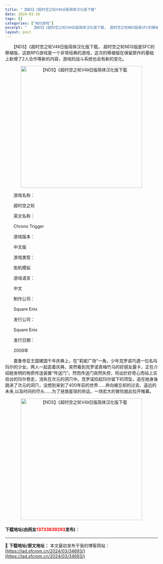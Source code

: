 ```yaml
---
title: "【NDS】《超时空之轮V4》日版简体汉化版下载"
date: 2024-03-26
tags: []
categories: ["NDS游戏"]
excerpt: "　　【NDS】《超时空之轮V4》日版简体汉化版下载， 超时空之轮NDS版是SFC的移植版，这款RPG游戏是一个非常经典的游戏，这次的移植版在保留原作的基础上新增了2人合作等新的内容，游戏的战斗系统也会有新的变化。 　　游戏名称： 　　超时空之轮 　　英文名称： 　　Chrono Trigger 　　&hellip;"
layout: post
---
```


 <p>　　【NDS】《超时空之轮V4》日版简体汉化版下载， 超时空之轮NDS版是SFC的移植版，这款RPG游戏是一个非常经典的游戏，这次的移植版在保留原作的基础上新增了2人合作等新的内容，游戏的战斗系统也会有新的变化。</p> <p align="center"><img align="" border="0" src="https://lad.sfcrom.cn/wp-content/uploads/2024/03/20240326_66022eb800f9a.jpg" width="400" alt="【NDS】《超时空之轮V4》日版简体汉化版下载" /></p> <p>　　游戏名称：</p> <p>　　超时空之轮</p> <p>　　英文名称：</p> <p>　　Chrono Trigger</p> <p>　　游戏版本：</p> <p>　　中文版</p> <p>　　游戏类型：</p> <p>　　街机模拟</p> <p>　　游戏语言：</p> <p>　　中文</p> <p>　　制作公司：</p> <p>　　Square Enix</p> <p>　　发行公司：</p> <p>　　Square Enix</p> <p>　　发行日期：</p> <p>　　2008年</p> <p>　　嘉鲁帝亚王国建国千年庆典上，在&ldquo;莉妮广场&rdquo;一角，少年克罗诺巧遇一位名叫玛尔的少女。两人一起逛着庆典，突然看到克罗诺青梅竹马的好朋友露卡，正在介绍她发明的物质传送装置&ldquo;传送门&rdquo;。然而传送门突然失控，将出於好奇心而站上实验台的玛尔卷走，消失在次元的洞穴中。克罗诺捡起玛尔留下的项坠，追在她身後跳进了次元的洞穴，没想到来到了400年前的世界&hellip;&hellip;奔向被忘却的过去、遥远的未来,以及时间的尽头&hellip;&hellip;为了拯救星球的命运，一场宏大的冒险就此拉开帷幕。</p> <p align="center"><img align="" border="0" src="https://lad.sfcrom.cn/wp-content/uploads/2024/03/20240326_66022eb870d76.jpg" width="400" alt="【NDS】《超时空之轮V4》日版简体汉化版下载" /></p> <p><h4>下载地址(由网友<font color="red">13733839293</font>发布)：</h4></p> 

---
📖 **下载地址/原文地址：** 本文最初发布于我的博客网站：[https://lad.sfcrom.cn/2024/03/34693/](https://lad.sfcrom.cn/2024/03/34693/)

